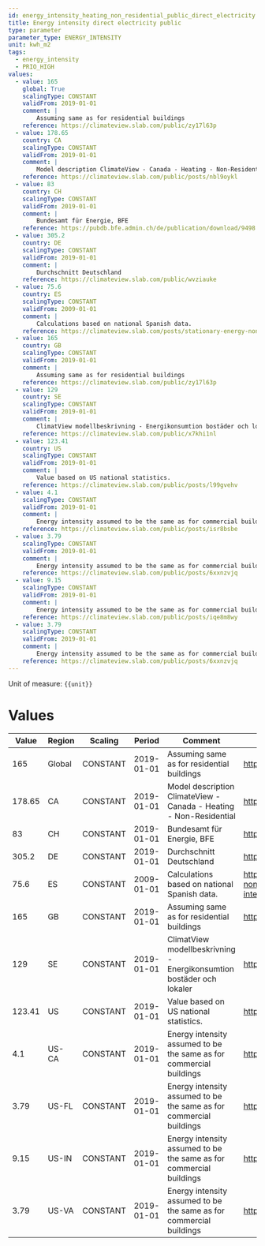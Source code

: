 ```yaml
---
id: energy_intensity_heating_non_residential_public_direct_electricity
title: Energy intensity direct electricity public
type: parameter
parameter_type: ENERGY_INTENSITY
unit: kwh_m2
tags:
  - energy_intensity
  - PRIO_HIGH
values:
  - value: 165
    global: True
    scalingType: CONSTANT
    validFrom: 2019-01-01
    comment: |
        Assuming same as for residential buildings
    reference: https://climateview.slab.com/public/zy17l63p
  - value: 178.65
    country: CA
    scalingType: CONSTANT
    validFrom: 2019-01-01
    comment: |
        Model description ClimateView - Canada - Heating - Non-Residential
    reference: https://climateview.slab.com/public/posts/nbl9oykl
  - value: 83
    country: CH
    scalingType: CONSTANT
    validFrom: 2019-01-01
    comment: |
        Bundesamt für Energie, BFE
    reference: https://pubdb.bfe.admin.ch/de/publication/download/9498
  - value: 305.2
    country: DE
    scalingType: CONSTANT
    validFrom: 2019-01-01
    comment: |
        Durchschnitt Deutschland
    reference: https://climateview.slab.com/public/wvziauke
  - value: 75.6
    country: ES
    scalingType: CONSTANT
    validFrom: 2009-01-01
    comment: |
        Calculations based on national Spanish data.
    reference: https://climateview.slab.com/posts/stationary-energy-non-residential-baavcf13#hh0rh-table-7-energy-intensities-commercial-and-institutional-buildings
  - value: 165
    country: GB
    scalingType: CONSTANT
    validFrom: 2019-01-01
    comment: |
        Assuming same as for residential buildings
    reference: https://climateview.slab.com/public/zy17l63p
  - value: 129
    country: SE
    scalingType: CONSTANT
    validFrom: 2019-01-01
    comment: |
        ClimatView modellbeskrivning - Energikonsumtion bostäder och lokaler
    reference: https://climateview.slab.com/public/x7khi1nl
  - value: 123.41
    country: US
    scalingType: CONSTANT
    validFrom: 2019-01-01
    comment: |
        Value based on US national statistics.
    reference: https://climateview.slab.com/public/posts/l99gvehv
  - value: 4.1
    scalingType: CONSTANT
    validFrom: 2019-01-01
    comment: |
        Energy intensity assumed to be the same as for commercial buildings
    reference: https://climateview.slab.com/public/posts/isr8bsbe
  - value: 3.79
    scalingType: CONSTANT
    validFrom: 2019-01-01
    comment: |
        Energy intensity assumed to be the same as for commercial buildings
    reference: https://climateview.slab.com/public/posts/6xxnzvjq
  - value: 9.15
    scalingType: CONSTANT
    validFrom: 2019-01-01
    comment: |
        Energy intensity assumed to be the same as for commercial buildings
    reference: https://climateview.slab.com/public/posts/iqe8m8wy
  - value: 3.79
    scalingType: CONSTANT
    validFrom: 2019-01-01
    comment: |
        Energy intensity assumed to be the same as for commercial buildings
    reference: https://climateview.slab.com/public/posts/6xxnzvjq
---
```



Unit of measure: `{{unit}}`


# Values


| Value | Region | Scaling | Period | Comment | Reference |
|-------|--------|---------|--------|---------|-----------|
| 165 | Global | CONSTANT | 2019-01-01 | Assuming same as for residential buildings | https://climateview.slab.com/public/zy17l63p |
| 178.65 | CA | CONSTANT | 2019-01-01 | Model description ClimateView - Canada - Heating - Non-Residential | https://climateview.slab.com/public/posts/nbl9oykl |
| 83 | CH | CONSTANT | 2019-01-01 | Bundesamt für Energie, BFE | https://pubdb.bfe.admin.ch/de/publication/download/9498 |
| 305.2 | DE | CONSTANT | 2019-01-01 | Durchschnitt Deutschland | https://climateview.slab.com/public/wvziauke |
| 75.6 | ES | CONSTANT | 2009-01-01 | Calculations based on national Spanish data. | https://climateview.slab.com/posts/stationary-energy-non-residential-baavcf13#hh0rh-table-7-energy-intensities-commercial-and-institutional-buildings |
| 165 | GB | CONSTANT | 2019-01-01 | Assuming same as for residential buildings | https://climateview.slab.com/public/zy17l63p |
| 129 | SE | CONSTANT | 2019-01-01 | ClimatView modellbeskrivning - Energikonsumtion bostäder och lokaler | https://climateview.slab.com/public/x7khi1nl |
| 123.41 | US | CONSTANT | 2019-01-01 | Value based on US national statistics. | https://climateview.slab.com/public/posts/l99gvehv |
| 4.1 | US-CA | CONSTANT | 2019-01-01 | Energy intensity assumed to be the same as for commercial buildings | https://climateview.slab.com/public/posts/isr8bsbe |
| 3.79 | US-FL | CONSTANT | 2019-01-01 | Energy intensity assumed to be the same as for commercial buildings | https://climateview.slab.com/public/posts/6xxnzvjq |
| 9.15 | US-IN | CONSTANT | 2019-01-01 | Energy intensity assumed to be the same as for commercial buildings | https://climateview.slab.com/public/posts/iqe8m8wy |
| 3.79 | US-VA | CONSTANT | 2019-01-01 | Energy intensity assumed to be the same as for commercial buildings | https://climateview.slab.com/public/posts/6xxnzvjq |


